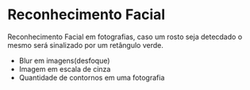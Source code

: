 # Reconhecimento Facial

Reconhecimento Facial em fotografias, caso um rosto seja detecdado o mesmo será sinalizado por um retângulo verde.



<ul>
<li> Blur em imagens(desfoque) </li>
<li> Imagem em escala de cinza</li>
<li> Quantidade de contornos em uma fotografia</li>

 </ul>
